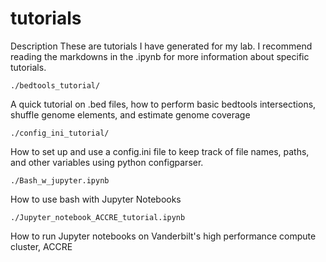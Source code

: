 # tutorials

Description
  These are tutorials I have generated for my lab. I recommend reading the markdowns in the .ipynb for more information about specific tutorials. 
  
    ./bedtools_tutorial/ 
    
  A quick tutorial on .bed files, how to perform basic bedtools intersections, shuffle genome elements, and estimate genome coverage
    
    ./config_ini_tutorial/
  
  How to set up and use a config.ini file to keep track of file names, paths, and other variables using python configparser.
    
    ./Bash_w_jupyter.ipynb
  
  How to use bash with Jupyter Notebooks
  
    
    ./Jupyter_notebook_ACCRE_tutorial.ipynb
  
  How to run Jupyter notebooks on Vanderbilt's high performance compute cluster, ACCRE

